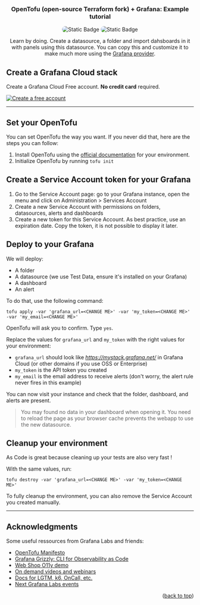<!-- Improved compatibility of back to top link: See: https://github.com/othneildrew/Best-README-Template/pull/73 -->
<a name="readme-top"></a>
<!--
*** Thanks for checking out the Best-README-Template. If you have a suggestion
*** that would make this better, please fork the repo and create a pull request
*** or simply open an issue with the tag "enhancement".
*** Don't forget to give the project a star!
*** Thanks again! Now go create something AMAZING! :D
-->


<!-- PROJECT LOGO -->
<br />
<div align="center">
  <h3 align="center">OpenTofu (open-source Terraform fork) + Grafana: Example tutorial</h3>
  <img alt="Static Badge" style="border-radius:16px" src="https://img.shields.io/badge/GRAFANA-F46800?style=for-the-badge&logo=grafana&logoColor=white">
  <img alt="Static Badge" style="border-radius:16px" src="https://img.shields.io/badge/OPENTOFU-FFDA18?style=for-the-badge&logo=opentofu&logoColor=white">
  <p align="center">
    Learn by doing. Create a datasource, a folder and import dahsboards in it with panels using this datasource. You can copy this and customize it to make much more using the <a href="https://registry.OpenTofu.io/providers/grafana/grafana/latest/docs">Grafana provider</a>.
  </p>
</div>

## Create a Grafana Cloud stack

Create a Grafana Cloud Free account. **No credit card** required.

[![Create a free account](https://img.shields.io/badge/CREATE%20A%20CLOUD%20ACCOUNT-F46800?style=for-the-badge&logo=grafana&logoColor=white)](https://grafana.com/auth/sign-up/create-user?cta=create-free-account)

---

## Set your OpenTofu

You can set OpenTofu the way you want. If you never did that, here are the steps you can follow:

1. Install OpenTofu using the [official documentation](https://opentofu.org/docs/intro/install/) for your environment.
2. Initialize OpenTofu by running `tofu init`

## Create a Service Account token for your Grafana

1. Go to the Service Account page: go to your Grafana instance, open the menu and click on Administration > Services Account
2. Create a new Service Account with permissions on folders, datasources, alerts and dashboards
3. Create a new token for this Service Account. As best practice, use an expiration date. Copy the token, it is not possible to display it later.

## Deploy to your Grafana

We will deploy:
- A folder
- A datasource (we use Test Data, ensure it's installed on your Grafana)
- A dashboard
- An alert

To do that, use the following command:

    tofu apply -var 'grafana_url=<CHANGE ME>' -var 'my_token=<CHANGE ME>' -var 'my_email=<CHANGE ME>'

OpenTofu will ask you to confirm. Type `yes`.

Replace the values for `grafana_url` and `my_token` with the right values for your environment:
- `grafana_url` should look like *https://mystack.grafana.net/* in Grafana Cloud (or other domains if you use OSS or Enterprise)
- `my_token` is the API token you created
- `my_email` is the email address to receive alerts (don't worry, the alert rule never fires in this example)

You can now visit your instance and check that the folder, dashboard, and alerts are present.

> You may found no data in your dashboard when opening it. You need to reload the page as your browser cache prevents the webapp to use the new datasource.

## Cleanup your environment

As Code is great because cleaning up your tests are also very fast !

With the same values, run:

    tofu destroy -var 'grafana_url=<CHANGE ME>' -var 'my_token=<CHANGE ME>'

To fully cleanup the environment, you can also remove the Service Account you created manually.

---

<!-- ACKNOWLEDGMENTS -->
## Acknowledgments

Some useful ressources from Grafana Labs and friends:

* [OpenTofu Manifesto](https://opentofu.org/manifesto/)
* [Grafana Grizzly: CLI for Observability as Code](https://grafana.github.io/grizzly/)
* [Web Shop O11y demo](https://github.com/Condla/web-shop-o11y-demo)
* [On demand videos and webinars](https://grafana.com/videos/)
* [Docs for LGTM, k6, OnCall, etc.](https://grafana.com/docs/)
* [Next Grafana Labs events](https://grafana.com/about/events/)

<p align="right">(<a href="#readme-top">back to top</a>)</p>